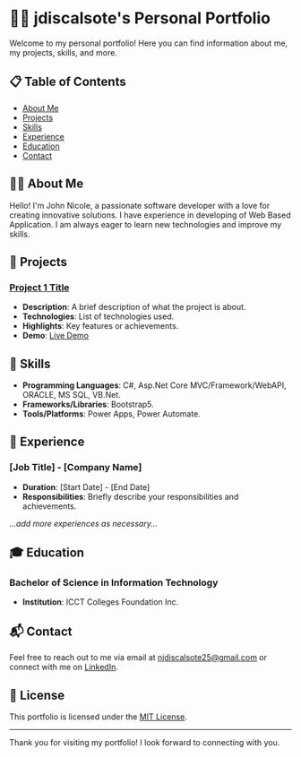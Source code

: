 # 🧑‍💻 jdiscalsote's Personal Portfolio

Welcome to my personal portfolio! Here you can find information about me, my projects, skills, and more.

## 📋 Table of Contents
- [About Me](#about-me)
- [Projects](#projects)
- [Skills](#skills)
- [Experience](#experience)
- [Education](#education)
- [Contact](#contact)

## 👨‍🎓 About Me

Hello! I'm John Nicole, a passionate software developer with a love for creating innovative solutions. I have experience in developing of Web Based Application. I am always eager to learn new technologies and improve my skills.

## 🚀 Projects

### [Project 1 Title](link-to-project)
- **Description**: A brief description of what the project is about.
- **Technologies**: List of technologies used.
- **Highlights**: Key features or achievements.
- **Demo**: [Live Demo](link-to-demo)

## 💼 Skills

- **Programming Languages**: C#, Asp.Net Core MVC/Framework/WebAPI, ORACLE, MS SQL, VB.Net.
- **Frameworks/Libraries**: Bootstrap5.
- **Tools/Platforms**: Power Apps, Power Automate.

## 🏢 Experience

### [Job Title] - [Company Name]
- **Duration**: [Start Date] - [End Date]
- **Responsibilities**: Briefly describe your responsibilities and achievements.

*...add more experiences as necessary...*

## 🎓 Education

### Bachelor of Science in Information Technology
- **Institution**: ICCT Colleges Foundation Inc.

## 📬 Contact

Feel free to reach out to me via email at njdiscalsote25@gmail.com or connect with me on [LinkedIn](https://www.linkedin.com/in/jdiscalsote/).

## 📝 License

This portfolio is licensed under the [MIT License](link-to-license).

---

Thank you for visiting my portfolio! I look forward to connecting with you.
